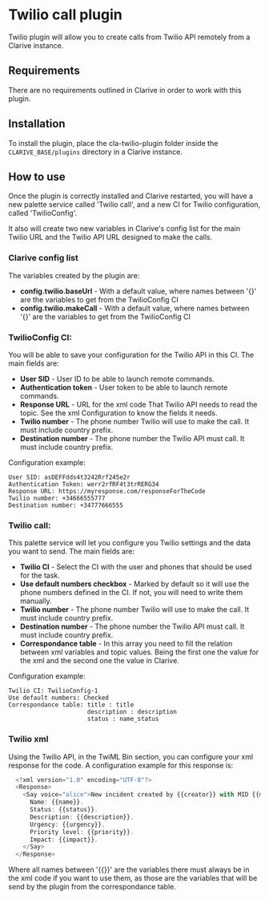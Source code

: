 # Twilio call plugin

Twilio plugin will allow you to create calls from Twilio API remotely from a Clarive instance.

## Requirements

There are no requirements outlined in Clarive in order to work with this plugin.

## Installation

To install the plugin, place the cla-twilio-plugin folder inside the `CLARIVE_BASE/plugins`
directory in a Clarive instance.

## How to use

Once the plugin is correctly installed and Clarive restarted, you will have a new palette service called 'Twilio call', and a new CI for Twilio configuration, called 'TwilioConfig'.

It also will create two new variables in Clarive's config list for the main Twilio URL and the Twilio API URL designed to make the calls.

### Clarive config list

The variables created by the plugin are:
- **config.twilio.baseUrl** - With a default value, where names between '{}' are the variables to get from the TwilioConfig CI
- **config.twilio.makeCall** - With a default value, where names between '{}' are the variables to get from the TwilioConfig CI

### TwilioConfig CI:

You will be able to save your configuration for the Twilio API in this CI. The main fields are:

- **User SID** - User ID to be able to launch remote commands.
- **Authentication token** - User token to be able to launch remote commands.
- **Response URL** - URL for the xml code That Twilio API needs to read the topic. See the xml Configuration to know the fields it needs.
- **Twilio number** - The phone number Twilio will use to make the call. It must include country prefix.
- **Destination number** - The phone number the Twilio API must call. It must include country prefix.

Configuration example:

    User SID: asDEFFdds4t3242Rrf245e2r
    Authentication Token: werr2rfRF4t3trRERG34
    Response URL: https://myresponse.com/responseForTheCode
    Twilio number: +34666555777
    Destination number: +34777666555


### Twilio call:

This palette service will let you configure you Twilio settings and the data you want to send.
The main fields are:

- **Twilio CI** - Select the CI with the user and phones that should be used for the task.
- **Use default numbers checkbox** - Marked by default so it will use the phone numbers defined in the CI. If not, you will need to write them manually.
- **Twilio number** - The phone number Twilio will use to make the call. It must include country prefix.
- **Destination number** - The phone number the Twilio API must call. It must include country prefix.
- **Correspondance table** - In this array you need to fill the relation between xml variables and topic values. Being the first one the value for the xml and the second one the value in Clarive.

Configuration example:

    Twilio CI: TwilioConfig-1
    Use default numbers: Checked
    Correspondance table: title : title
                          description : description
                          status : name_status

### Twilio xml

Using the Twilio API, in the TwiML Bin section, you can configure your xml response for the code.
A configuration example for this response is:

```javascript
  <?xml version="1.0" encoding="UTF-8"?>
  <Response>
    <Say voice="alice">New incident created by {{creator}} with MID {{mid}} in Clarive.
      Name: {{name}}.
      Status: {{status}}.
      Description: {{description}}.
      Urgency: {{urgency}}.
      Priority level: {{priority}}.
      Impact: {{impact}}.
    </Say>
  </Response>
```
Where all names between '{{}}' are the variables there must always be in the xml code if you want to use them, as those are the variables that will be send by the plugin from the correspondance table.
